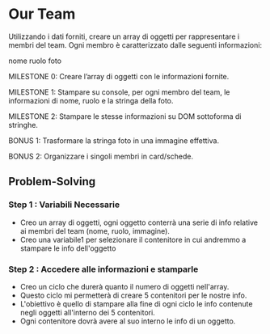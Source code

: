# Our Team

Utilizzando i dati forniti, creare un array di oggetti per rappresentare i membri del team.
Ogni membro è caratterizzato dalle seguenti informazioni:

nome
ruolo
foto 

<!-- Wayne Barnett	Founder & CEO	wayne-barnett-founder-ceo.jpg
Angela Caroll	Chief Editor	angela-caroll-chief-editor.jpg
Walter Gordon	Office Manager	walter-gordon-office-manager.jpg
Angela Lopez	Social Media Manager	angela-lopez-social-media-manager.jpg
Scott Estrada	Developer	scott-estrada-developer.jpg
Barbara Ramos	Graphic Designer	barbara-ramos-graphic-designer.jpg -->

MILESTONE 0:
Creare l’array di oggetti con le informazioni fornite.

MILESTONE 1:
Stampare su console, per ogni membro del team, le informazioni di nome, ruolo e la stringa della foto.

MILESTONE 2:
Stampare le stesse informazioni su DOM sottoforma di stringhe.

BONUS 1:
Trasformare la stringa foto in una immagine effettiva.

BONUS 2:
Organizzare i singoli membri in card/schede.

## Problem-Solving

### Step 1 : Variabili Necessarie

* Creo un array di oggetti, ogni oggetto conterrà una serie di info relative ai membri del team (nome, ruolo, immagine).
* Creo una variabile1 per selezionare il contenitore in cui andremmo a stampare le info dell'oggetto

### Step 2 : Accedere alle informazioni e stamparle

* Creo un ciclo che durerà quanto il numero di oggetti nell'array.
* Questo ciclo mi permetterà di creare 5 contenitori per le nostre info.
* L'obiettivo è quello di stampare alla fine di ogni ciclo le info contenute negli oggetti all'interno dei 5 contenitori.
* Ogni contenitore dovrà avere al suo interno le info di un oggetto.